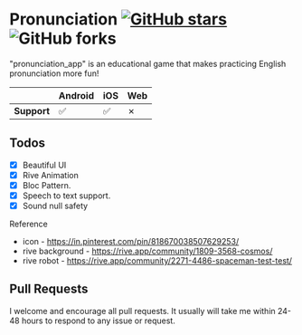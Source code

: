 # Pronunciation [![GitHub stars](https://img.shields.io/github/stars/j-j-gajjar/pronunciation_flutter_app?style=social)](https://github.com/login?return_to=%2Fj-j-gajjar%pronunciation_flutter_app) ![GitHub forks](https://img.shields.io/github/forks/j-j-gajjar/pronunciation_flutter_app?style=social)

"pronunciation_app" is an educational game that makes practicing English pronunciation more fun!


|             | Android | iOS | Web |
|-------------|---------|-----|-----|
| **Support** |    ✅   | ✅ | ✗  |

 ## Todos

- [x] Beautiful UI
- [x] Rive Animation
- [x] Bloc Pattern.
- [x] Speech to text support. 
- [x] Sound null safety

Reference

 - icon - https://in.pinterest.com/pin/818670038507629253/
 - rive background - https://rive.app/community/1809-3568-cosmos/
 - rive robot - https://rive.app/community/2271-4486-spaceman-test-test/



## Pull Requests

I welcome and encourage all pull requests. It usually will take me within 24-48 hours to respond to any issue or request.

